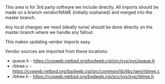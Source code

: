This area is for 3rd party software we include directly.
All imports should be made on a branch vendor/NAME (initially orphaned) and
merged into the master branch.

Any local changes we need (ideally none) should be done directly
on the master branch where we handle any fallout.

This makes updating vendor imports easy.

Vendor sources are imported from these locations:
* queue.h     - https://cvsweb.netbsd.org/bsdweb.cgi/src/sys/sys/queue.h
* rbtree.c    - https://cvsweb.netbsd.org/bsdweb.cgi/src/common/lib/libc/gen/rbtree.c
* rbtree.h    - https://cvsweb.netbsd.org/bsdweb.cgi/src/sys/sys/rbtree.h
